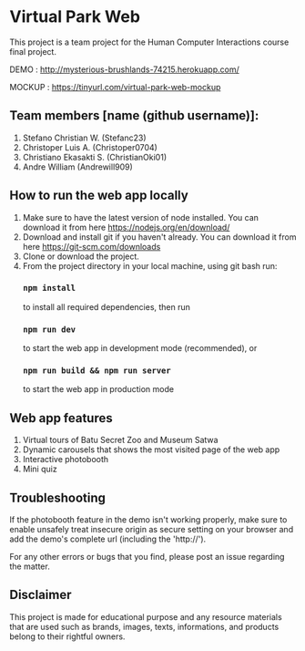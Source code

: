 # **Virtual Park Web**

This project is a team project for the Human Computer Interactions course final project.

DEMO   : http://mysterious-brushlands-74215.herokuapp.com/

MOCKUP : https://tinyurl.com/virtual-park-web-mockup

## Team members [name (github username)]:

1. Stefano Christian W. (Stefanc23)
2. Christoper Luis A. (Christoper0704)
3. Christiano Ekasakti S. (ChristianOki01)
4. Andre William (Andrewill909)

## How to run the web app locally

1. Make sure to have the latest version of node installed. You can download it from here https://nodejs.org/en/download/
2. Download and install git if you haven't already. You can download it from here https://git-scm.com/downloads
3. Clone or download the project.
4. From the project directory in your local machine, using git bash run:
	### `npm install`
	to install all required dependencies, then run
    ### `npm run dev` 
    to start the web app in development mode (recommended), or
    ### `npm run build && npm run server` 
    to start the web app in production mode
      
## Web app features

1. Virtual tours of Batu Secret Zoo and Museum Satwa
2. Dynamic carousels that shows the most visited page of the web app
3. Interactive photobooth
4. Mini quiz
  
## Troubleshooting

If the photobooth feature in the demo isn't working properly, make sure to enable unsafely treat insecure origin as secure setting on your browser and add the demo's complete url (including the 'http://').

For any other errors or bugs that you find, please post an issue regarding the matter.

## Disclaimer

This project is made for educational purpose and any resource materials that are used such as brands, images, texts, informations, and products belong to their rightful owners.
